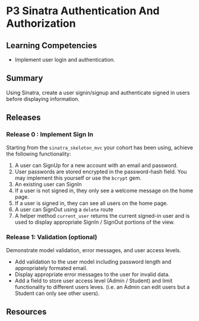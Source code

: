 # P3 Sinatra Authentication And Authorization

## Learning Competencies

* Implement user login and authentication.

## Summary

Using Sinatra, create a user signin/signup and authenticate signed in users
before displaying information.

## Releases

### Release 0 : Implement Sign In

Starting from the `sinatra_skeleton_mvc` your cohort has been using,  achieve
the following functionality:

1. A user can SignUp for a new account with an email and password.
2. User passwords are stored encrypted in the password-hash field.  You may
   implement this yourself or use the `bcrypt` gem.
3. An existing user can SignIn
4. If a user is not signed in, they only see a welcome message on the home page.
5. If a user is signed in, they can see all users on the home page.
6. A user can SignOut using a `delete` route
7. A helper method `current_user`  returns the current signed-in user and is
   used to display appropriate SignIn / SignOut portions of the view.

### Release 1: Validation (optional)

Demonstrate model validation, error messages, and user access levels.

* Add validation to the user model including password length and appropriately
  formated email.
* Display appropriate error messages to the user for invalid data.
* Add a field to store user access level (Admin / Student) and limit
  functionality to different users leves. (i.e. an Admin can edit users but a
  Student can only see other users).


<!-- ##Optimize Your Learning  -->

## Resources
